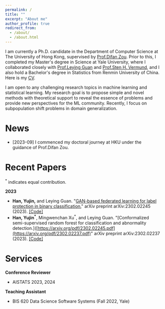 ```yaml
---
permalink: /
title: ""
excerpt: "About me"
author_profile: true
redirect_from: 
  - /about/
  - /about.html
---
```



I am currently a Ph.D. candidate in the Department of Computer Science at The University of Hong Kong, supervised by [Prof.Difan Zou](https://difanzou.github.io). Prior to this, I completed my Master's degree in Science at Yale University, where I collaborated closely with [Prof.Leying Guan](https://campuspress.yale.edu/lguan) and [Prof.Sten H. Vermund](https://ysph.yale.edu/profile/sten-vermund/), and I also hold a Bachelor's degree in Statistics from Renmin University of China. Here is my [CV](https://github.com/yujinhan98/yujinhan98.github.io/blob/master/yujin_CV_2023.pdf).

I am open to any challenging research topics in machine learning and statistical learning. My research goal is to propose simple and novel methods with theoretical support to reveal the essence of problems and provide new perspectives for the ML community. Recently, I focus on subpopulation shift problems in domain generalization.



News
======
- [2023-09] I commenced my doctoral journey at HKU under the guidance of Prof.Difan Zou.

Recent Papers
======

<sup>*</sup> indicates equal contribution.
  
**2023**

- **Han, Yujin,** and Leying Guan. "[GAN-based federated learning for label protection in binary classification.](https://arxiv.org/pdf/2302.02245.pdf)" arXiv preprint arXiv:2302.02245 (2023). [[Code]](https://github.com/yujinhan98/Generative-Adversarial-Federated-Model)
- **Han, Yujin<sup>*</sup>**, Mingwenchan Xu<sup>*</sup>, and Leying Guan. "[Conformalized semi-supervised random forest for classification and abnormality detection.]([https://arxiv.org/pdf/2302.02245.pdf](https://arxiv.org/pdf/2302.02237.pdf)" arXiv preprint arXiv:2302.02237 (2023). [[Code]](https://github.com/yujinhan98/CSForest)

Services
======
**Conference Reviewer**
- AISTATS 2023, 2024

**Teaching Assistant**
- BIS 620 Data Science Software Systems (Fall 2022, Yale)
